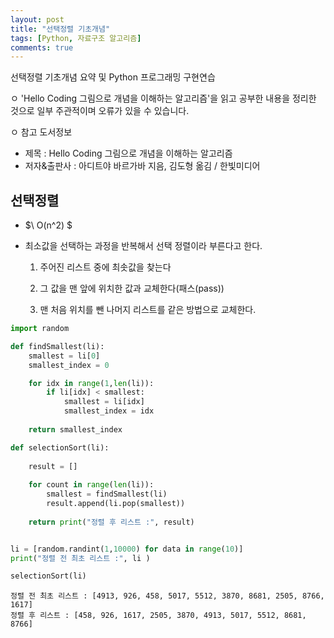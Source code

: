 ```yaml
---
layout: post
title: "선택정렬 기초개념"
tags: [Python, 자료구조 알고리즘]
comments: true
---
```


선택정렬 기초개념 요약 및 Python 프로그래밍 구현연습

ㅇ 'Hello Coding 그림으로 개념을 이해하는 알고리즘'을 읽고 공부한 내용을 정리한 것으로 일부 주관적이며 오류가 있을 수 있습니다.

ㅇ 참고 도서정보
- 제목 : Hello Coding 그림으로 개념을 이해하는 알고리즘
- 저자&출판사 : 아디트야 바르가바 지음, 김도형 옮김 / 한빛미디어

## 선택정렬

- $\ O(n^2) $
- 최소값을 선택하는 과정을 반복해서 선택 정렬이라 부른다고 한다.

    1. 주어진 리스트 중에 최솟값을 찾는다
    
    2. 그 값을 맨 앞에 위치한 값과 교체한다(패스(pass))
    
    3. 맨 처음 위치를 뺀 나머지 리스트를 같은 방법으로 교체한다.


```python
import random

def findSmallest(li):
    smallest = li[0]
    smallest_index = 0

    for idx in range(1,len(li)):
        if li[idx] < smallest:
            smallest = li[idx]
            smallest_index = idx
    
    return smallest_index

def selectionSort(li):
    
    result = []
    
    for count in range(len(li)):
        smallest = findSmallest(li)
        result.append(li.pop(smallest))
        
    return print("정렬 후 리스트 :", result)


li = [random.randint(1,10000) for data in range(10)]
print("정렬 전 최초 리스트 :", li )

selectionSort(li)
```

    정렬 전 최초 리스트 : [4913, 926, 458, 5017, 5512, 3870, 8681, 2505, 8766, 1617]
    정렬 후 리스트 : [458, 926, 1617, 2505, 3870, 4913, 5017, 5512, 8681, 8766]
    
